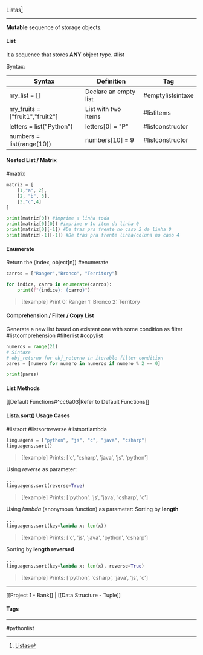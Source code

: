 Listas[^1]
***
**Mutable** sequence of storage objects.
#### List
It a sequence that stores **ANY** object type.
#list 


Syntax:

|Syntax|Definition|Tag|
|--|--|--|
|my_list = []|Declare an empty list|#emptylistsintaxe|
|my_fruits = ["fruit1","fruit2"]|List with two items|#listitems|
|letters = list("Python")|letters\[0\] = "P"|#listconstructor|
|numbers = list(range(10))|numbers\[10\] = 9 |#listconstructor|


#### Nested List / Matrix
#matrix

```python
matriz = [
	[1,"a", 2],
	[2, "b", 3],
	[3,"c",4]
]

print(matriz[0]) #imprime a linha toda
print(matriz[0][0]) #imprime o 1o item da linha 0
print(matriz[0][-1]) #De tras pra frente no caso 2 da linha 0
print(matriz[-1][-1]) #De tras pra frente linha/coluna no caso 4

```

#### Enumerate
Return the (index, object[n])
#enumerate

```python
carros = ["Ranger","Bronco", "Territory"]

for indice, carro in enumerate(carros):
	print(f"{indice}: {carro}")
```

>[!example] Print
>0: Ranger
>1: Bronco
>2: Territory


#### Comprehension / Filter / Copy List
Generate a new list based on existent one with some condition as filter
#listcomprehension #filterlist #copylist

```python
numeros = range(21)
# Sintaxe
# obj_retorno for obj_retorno in iterable filter condition
pares = [numero for numero in numeros if numero % 2 == 0]

print(pares)
```


#### List Methods
[[Default Functions#^cc6a03|Refer to Default Functions]]




#### Lista.sort() Usage Cases
#listsort #listsortreverse #listsortlambda

```python
linguagens = ["python", "js", "c", "java", "csharp"]
linguagens.sort()
```
>[!example] Prints:
>\['c', 'csharp', 'java', 'js', 'python'\]


Using *reverse* as parameter:
```python
...
linguagens.sort(reverse=True)
```
>[!example] Prints:
>\['python', 'js', 'java', 'csharp', 'c'\]


Using *lambda*  (anonymous function) as parameter:
Sorting by **length**
```python
...
linguagens.sort(key=lambda x: len(x))
```
>[!example] Prints:
>\['c', 'js', 'java', 'python', 'csharp'\]

Sorting by **length reversed**
```python
...
linguagens.sort(key=lambda x: len(x), reverse=True)
```
>[!example] Prints:
>\['python', 'csharp', 'java', 'js', 'c'\]





***
[[Project 1 - Bank]] | [[Data Structure - Tuple]]
#### Tags
***
#pythonlist

[^1]: [Listas](https://github.com/digitalinnovationone/trilha-python-dio/tree/main/01%20-%20Estrutura%20de%20dados/01%20-%20Listas)

